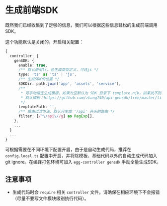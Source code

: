 # 生成前端SDK

既然我们已经收集到了足够的信息，我们可以根据这些信息轻松的生成前端调用SDK。

这个功能默认是关闭的，开启相关配置：

```ts
{
  controller: {
    genSDK: {
      enable: true,
      /** 默认使用ts，会生成类型定义，可选js */
      type: 'ts' as 'ts' | 'js',
      /** 生成SDK的位置 */
      SDKDir: path.join('app', 'assets', 'service'),
      /**
       * 可手动指定生成模板，如果为空默认为 SDK 目录下 template.njk，如果找不到模板会自动生成预置模板及调用基础方法模板
       * 默认模板：https://github.com/zhang740/api-gensdk/tree/master/lib
       */
      templatePath: '',
      /** 路由过滤方法，默认只生成 '/api' 开头的路由 */
      filter: [/^\/api\//g] as RegExp[],
    },
    ...
  }
  ...
}
```

可根据需要在不同环境下配置开启，由于是自动生成代码，推荐在 `config.local.ts` 配置中开启，并将除模板、基础代码以外的自动生成代码加入 git ignore。在编译打包环境可加入 `egg-controller gensdk` 手动全量生成SDK。

## 注意事项

- 生成代码时会 `require` 相关 `controller` 文件，请确保在相应环境下不会报错（尽量不要写文件模块级别执行代码）。
